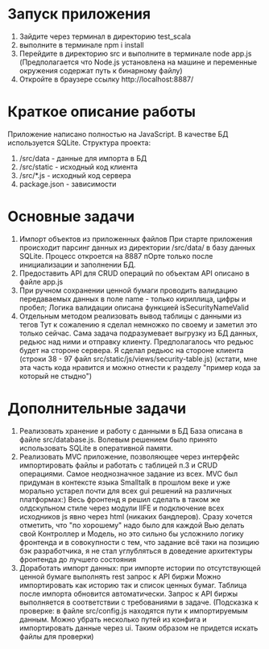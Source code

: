 # Запуск приложения
1. Зайдите через терминал в директорию test_scala
2. выполните в терминале npm i install
3. Перейдите в директорию src и выполните в терминале node app.js (Предполагается что Node.js установлена на машине и переменные окружения содержат путь к бинарному файлу)
4. Откройте в браузере ссылку http://localhost:8887/

# Краткое описание работы
Приложение написано полностью на JavaScript. В качестве БД используется SQLite. 
Структура проекта:
1. /src/data - данные для импорта в БД
2. /src/static - исходный код клиента
3. /src/*.js - исходный код сервера
4. package.json - зависимости

# Основные задачи
1. Импорт объектов из приложенных файлов
При старте приложения происходит парсинг данных из директории /src/data/ в базу данных SQLite. Процесс откроется на 8887 пОрте только после инициализации и заполнении БД.
2. Предоставить API для CRUD операций по объектам
API описано в файле app.js
3. При ручном сохранении ценной бумаги проводить валидацию передаваемых данных в поле name - только кириллица, цифры и пробел;
Логика валидации описана функцией isSecurityNameValid
4. Отдельным методом реализовать вывод таблицы с данными из тегов
Тут к сожалению я сделал немножко по своему и заметил это только сейчас. Сама задача подразумевает выгрузку из БД данных, редьюс над ними и отправку клиенту.
Предполагалось что редьюс будет на стороне сервера. Я сделал редьюс на стороне клиента (строки 38 - 97 файл src/static/js/views/security-table.js) (кстати, мне эта часть кода нравится и можно отнести к разделу "пример кода за который не стыдно")

# Дополнительные задачи
1. Реализовать хранение и работу с данными в БД
База описана в файле src/database.js. Волевым решением было принято использовать SQLite в оперативной памяти.
2. Реализовать MVC приложение, позволяющее через интерфейс импортировать файлы и работать с таблицей п.3 и CRUD операциями.
Самое неоднозначное задание из всех. MVC был придуман в контексте языка Smalltalk в прошлом веке и уже морально устарел почти для всех gui решений на различных платформах:) Весь фронтенд я решил сделать в таком же олдскульном стиле через модули IIFE и подключение всех исходников js явно через html (никаких бандлеров). Сразу хочется отметить, что "по хорошему" надо было для каждой Вью делать свой Контроллер и Модель, но это сильно бы усложнило логику фронтенда и в совокупности с тем, что задание всё таки на позицию бэк разработчика, я не стал углубляться в доведение архитектуры фронтенда до лучшего состояния
3. Доработать импорт данных: при импорте истории по отсутствующей ценной бумаге выполнять rest запрос к API биржи
Можно импортировать как историю так и список ценных бумаг. Таблица после импорта обновится автоматически. Запрос к API биржы выполняется в соответствии с требованиями в задаче. (Подсказка к проверке: в файле src/config.js находятся пути к импортируемым данным. Можно убрать несколько путей из конфига и импортировать данные через ui. Таким образом не придется искать файлы для проверки)
